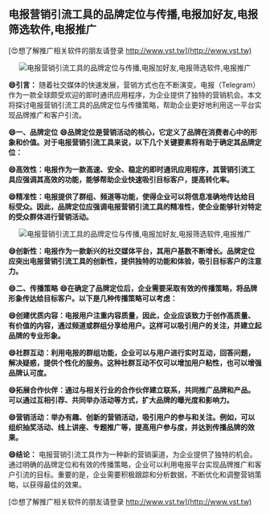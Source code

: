 ## **电报营销引流工具的品牌定位与传播,电报加好友,电报筛选软件,电报推广**

[😍想了解推广相关软件的朋友请登录 http://www.vst.tw](http://www.vst.tw)

 <center><img src="https://vst.tw/MP4/tuiguang/png/3.png" alt="电报营销引流工具的品牌定位与传播,电报加好友,电报筛选软件,电报推广"></center>

**😄引言：**
随着社交媒体的快速发展，营销方式也在不断演变。电报（Telegram）作为一款全球颇受欢迎的即时通讯应用程序，为企业提供了独特的营销机会。本文将探讨电报营销引流工具的品牌定位与传播策略，帮助企业更好地利用这一平台实现品牌推广和客户引流。

**😄一、品牌定位**
**😄品牌定位是营销活动的核心，它定义了品牌在消费者心中的形象和价值。对于电报营销引流工具来说，以下几个关键要素将有助于确定其品牌定位：**

**😄高效性：电报作为一款高速、安全、稳定的即时通讯应用程序，其营销引流工具应强调其高效的功能，能够帮助企业快速吸引目标客户，提高转化率。**

**😄精准性：电报提供了群组、频道等功能，使得企业可以将信息准确地传达给目标受众。因此，品牌定位应强调电报营销引流工具的精准性，使企业能够针对特定的受众群体进行营销活动。**

 <center><img src="https://vst.tw/MP4/tuiguang/png/6.png" alt="电报营销引流工具的品牌定位与传播,电报加好友,电报筛选软件,电报推广"></center>

**😄创新性：电报作为一款新兴的社交媒体平台，其用户基数不断增长。品牌定位应突出电报营销引流工具的创新性，提供独特的功能和体验，吸引目标客户的注意力。**

**😄二、传播策略**
**😄在确定了品牌定位后，企业需要采取有效的传播策略，将品牌形象传达给目标客户。以下是几种传播策略可以考虑：**

**😄创建优质内容：电报用户注重内容质量，因此，企业应该致力于创作高质量、有价值的内容，通过频道或群组分享给用户。这样可以吸引用户的关注，并建立起品牌的专业形象。**

**😄社群互动：利用电报的群组功能，企业可以与用户进行实时互动，回答问题，解决疑惑，提供个性化的服务。这种社群互动不仅可以增加用户粘性，也可以增强品牌认可度。**

**😄拓展合作伙伴：通过与相关行业的合作伙伴建立联系，共同推广品牌和产品。可以通过互相引荐、共同举办活动等方式，扩大品牌的曝光度和影响力。**

**😄营销活动：举办有趣、创新的营销活动，吸引用户的参与和关注。例如，可以组织抽奖活动、线上讲座、专题推广等，提高用户参与度，并达到传播品牌的效果。**

**😄结论：**
电报营销引流工具作为一种新的营销渠道，为企业提供了独特的机会。通过明确的品牌定位和有效的传播策略，企业可以利用电报平台实现品牌推广和客户引流的目标。重要的是，企业需要积极跟踪和分析数据，不断优化和调整营销策略，以获得最佳的效果。

[😍想了解推广相关软件的朋友请登录 http://www.vst.tw](http://www.vst.tw)



